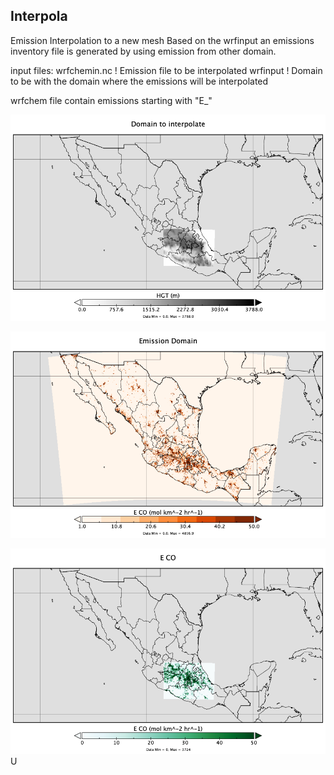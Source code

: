 ## Interpola
Emission Interpolation to a new mesh
Based on the wrfinput an emissions inventory file is generated by using emission from other domain.

input files:
            wrfchemin.nc  !  Emission file to be interpolated
            wrfinput           ! Domain to be with the domain where the emissions will be interpolated


wrfchem  file contain emissions starting with "E_" 

![Area to interpolate emissions](/assets/images/domain2int.png "Terrain and domain to interpolate")

![Source emissions](/assets/images/input_wrfchem.png "Emissions domain")

![Emissions result](/assets/images/output.png "Emissions in new domain")
U
